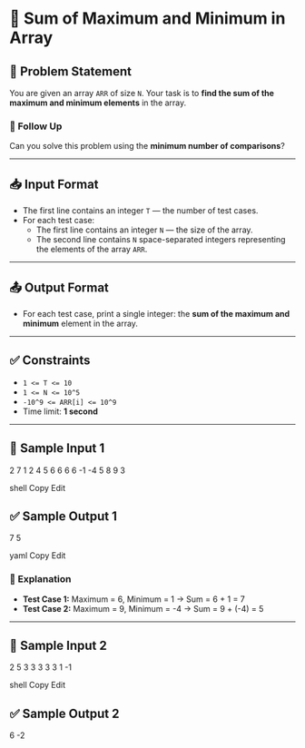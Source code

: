 # 🚀 Sum of Maximum and Minimum in Array

## 📝 Problem Statement

You are given an array `ARR` of size `N`. Your task is to **find the sum of the maximum and minimum elements** in the array.

### 🔁 Follow Up
Can you solve this problem using the **minimum number of comparisons**?

---

## 📥 Input Format

- The first line contains an integer `T` — the number of test cases.
- For each test case:
  - The first line contains an integer `N` — the size of the array.
  - The second line contains `N` space-separated integers representing the elements of the array `ARR`.

---

## 📤 Output Format

- For each test case, print a single integer: the **sum of the maximum and minimum** element in the array.

---

## ✅ Constraints

- `1 <= T <= 10`
- `1 <= N <= 10^5`
- `-10^9 <= ARR[i] <= 10^9`
- Time limit: **1 second**

---

## 🧪 Sample Input 1

2
7
1 2 4 5 6 6 6
6
-1 -4 5 8 9 3

shell
Copy
Edit

## ✅ Sample Output 1

7
5

yaml
Copy
Edit

### 📘 Explanation

- **Test Case 1:** Maximum = 6, Minimum = 1 → Sum = 6 + 1 = 7  
- **Test Case 2:** Maximum = 9, Minimum = -4 → Sum = 9 + (-4) = 5

---

## 🧪 Sample Input 2

2
5
3 3 3 3 3
1
-1

shell
Copy
Edit

## ✅ Sample Output 2

6
-2
